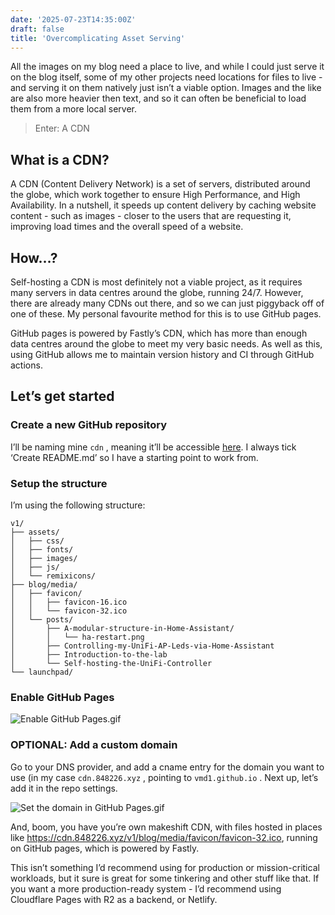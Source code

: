 ```yaml
---
date: '2025-07-23T14:35:00Z'
draft: false
title: 'Overcomplicating Asset Serving'
---
```

All the images on my blog need a place to live, and while I could just serve it on the blog itself, some of my other projects need locations for files to live - and serving it on them natively just isn’t a viable option. Images and the like are also more heavier then text, and so it can often be beneficial to load them from a more local server. 

> Enter: A CDN

## What is a CDN?

A CDN (Content Delivery Network) is a set of servers, distributed around the globe, which work together to ensure High Performance, and High Availability. In a nutshell, it speeds up content delivery by caching website content - such as images - closer to the users that are requesting it, improving load times and the overall speed of a website.

## How…?

Self-hosting a CDN is most definitely not a viable project, as it requires many servers in data centres around the globe, running 24/7. However, there are already many CDNs out there, and so we can just piggyback off of one of these. My personal favourite method for this is to use GitHub pages. 

GitHub pages is powered by Fastly’s CDN, which has more than enough data centres around the globe to meet my very basic needs. As well as this, using GitHub allows me to maintain version history and CI through GitHub actions. 

## Let’s get started

### Create a new GitHub repository

I’ll be naming mine `cdn` , meaning it’ll be accessible [here](https://github.com/vmd1/cdn). I always tick ‘Create README.md’ so I have a starting point to work from. 

### Setup the structure

I’m using the following structure:

```
v1/
├── assets/
│   ├── css/
│   ├── fonts/
│   ├── images/
│   ├── js/
│   └── remixicons/
├── blog/media/
│   ├── favicon/
│   │   ├── favicon-16.ico
│   │   └── favicon-32.ico
│   └── posts/
│       ├── A-modular-structure-in-Home-Assistant/
│       │   └── ha-restart.png
│       ├── Controlling-my-UniFi-AP-Leds-via-Home-Assistant
│       ├── Introduction-to-the-lab
│       └── Self-hosting-the-UniFi-Controller
└── launchpad/
```

### Enable GitHub Pages

![Enable GitHub Pages.gif](https://cdn.848226.xyz/v1/blog/media/posts/Overcomplicating-asset-serving/github-pages.gif)

### OPTIONAL: Add a custom domain

Go to your DNS provider, and add a cname entry for the domain you want to use (in my case `cdn.848226.xyz` , pointing to `vmd1.github.io` . Next up, let’s add it in the repo settings.

![Set the domain in GitHub Pages.gif](https://cdn.848226.xyz/v1/blog/media/posts/Overcomplicating-asset-serving/github-domain.gif)

And, boom, you have you’re own makeshift CDN, with files hosted in places like https://cdn.848226.xyz/v1/blog/media/favicon/favicon-32.ico, running on GitHub pages, which is powered by Fastly.

This isn’t something I’d recommend using for production or mission-critical workloads, but it sure is great for some tinkering and other stuff like that. If you want a more production-ready system - I’d recommend using Cloudflare Pages with R2 as a backend, or Netlify.